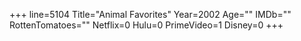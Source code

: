 +++
line=5104
Title="Animal Favorites"
Year=2002
Age=""
IMDb=""
RottenTomatoes=""
Netflix=0
Hulu=0
PrimeVideo=1
Disney=0
+++

